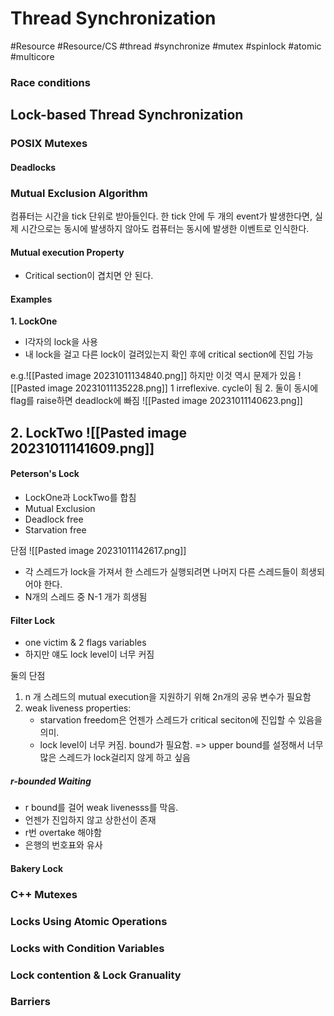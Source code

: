 # Thread Synchronization
#Resource #Resource/CS #thread #synchronize #mutex #spinlock #atomic #multicore 

### Race conditions


## Lock-based Thread Synchronization

### POSIX Mutexes

#### Deadlocks


### Mutual Exclusion Algorithm
컴퓨터는 시간을 tick 단위로 받아들인다. 한 tick 안에 두 개의 event가 발생한다면, 실제 시간으로는 동시에 발생하지 않아도 컴퓨터는 동시에 발생한 이벤트로 인식한다.

#### Mutual execution Property
- Critical section이 겹치면 안 된다.

#### Examples
**1. LockOne**
- l각자의 lock을 사용
- 내 lock을 걸고 다른 lock이 걸려있는지 확인 후에 critical section에 진입 가능

e.g.![[Pasted image 20231011134840.png]]
하지만 이것 역시 문제가 있음
![[Pasted image 20231011135228.png]]
1 irreflexive. cycle이 됨
2. 둘이 동시에 flag를 raise하면 deadlock에 빠짐
![[Pasted image 20231011140623.png]]

**2. LockTwo**
![[Pasted image 20231011141609.png]]
- 

#### Peterson's Lock
- LockOne과 LockTwo를 합침
- Mutual Exclusion
- Deadlock free
- Starvation free

단점
![[Pasted image 20231011142617.png]]
- 각 스레드가 lock을 가져서 한 스레드가 실행되려면 나머지 다른 스레드들이 희생되어야 한다.
- N개의 스레드 중 N-1 개가 희생됨
 
#### Filter Lock
- one victim & 2 flags variables
- 하지만 얘도 lock level이 너무 커짐

둘의 단점
1. n 개 스레드의 mutual execution을 지원하기 위해 2n개의 공유 변수가 필요함
2. weak liveness properties:
	- starvation freedom은 언젠가 스레드가 critical seciton에 진입할 수 있음을 의미.
	- lock level이 너무 커짐. bound가 필요함.
=> upper bound를 설정해서 너무 많은 스레드가 lock걸리지 않게 하고 싶음

##### r-bounded Waiting
- r bound를 걸어 weak livenesss를 막음.
- 언젠가 진입하지 않고 상한선이 존재
- r번 overtake 해야함
- 은행의 번호표와 유사

#### Bakery Lock


### C++ Mutexes


### Locks Using Atomic Operations


### Locks with Condition Variables


### Lock contention & Lock Granuality


### Barriers
